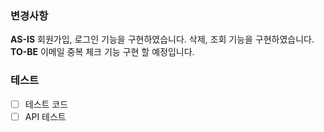 ### 변경사항
<!-- 이 PR에서 어떤점들이 변경되었는지 기술해주세요. 가급적이면 as-is, to-be를 활용해서 작성해주세요.  -->
**AS-IS**
회원가입, 로그인 기능을 구현하였습니다.
삭제, 조회 기능을 구현하였습니다.
**TO-BE**
이메일 중복 체크 기능 구현 할 예정입니다.
### 테스트
<!-- 본 변경사항이 테스트가 되었는지 기술해주세요 --> 
- [ ] 테스트 코드
- [ ] API 테스트 
